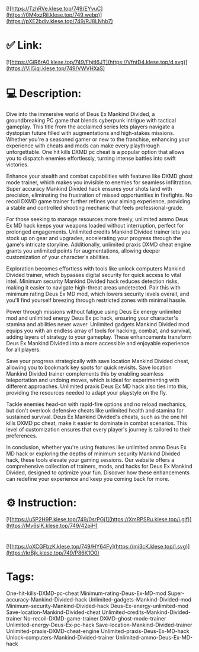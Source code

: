 [![https://TzhRVe.klese.top/749/EYvuC](https://0M4xzRil.klese.top/749.webp)](https://pXE2bdiv.klese.top/749/RJ8LNhb7)
# ✅ Link:
[![https://GiR6rA0.klese.top/749/FhjtI6JT](https://VfntD4.klese.top/d.svg)](https://ViI5iqj.klese.top/749/VWVHXaS)
# 💻 Description:
Dive into the immersive world of Deus Ex Mankind Divided, a groundbreaking PC game that blends cyberpunk intrigue with tactical gameplay. This title from the acclaimed series lets players navigate a dystopian future filled with augmentations and high-stakes missions. Whether you're a seasoned gamer or new to the franchise, enhancing your experience with cheats and mods can make every playthrough unforgettable. One hit kills DXMD pc cheat is a popular option that allows you to dispatch enemies effortlessly, turning intense battles into swift victories.



Enhance your stealth and combat capabilities with features like DXMD ghost mode trainer, which makes you invisible to enemies for seamless infiltration. Super accuracy Mankind Divided hack ensures your shots land with precision, eliminating the frustration of missed opportunities in firefights. No recoil DXMD game trainer further refines your aiming experience, providing a stable and controlled shooting mechanic that feels professional-grade.



For those seeking to manage resources more freely, unlimited ammo Deus Ex MD hack keeps your weapons loaded without interruption, perfect for prolonged engagements. Unlimited credits Mankind Divided trainer lets you stock up on gear and upgrades, accelerating your progress through the game's intricate storyline. Additionally, unlimited praxis DXMD cheat engine grants you unlimited points for augmentations, allowing deeper customization of your character's abilities.



Exploration becomes effortless with tools like unlock computers Mankind Divided trainer, which bypasses digital security for quick access to vital intel. Minimum security Mankind Divided hack reduces detection risks, making it easier to navigate high-threat areas undetected. Pair this with minimum rating Deus Ex MD mod, which lowers security levels overall, and you'll find yourself breezing through restricted zones with minimal hassle.



Power through missions without fatigue using Deus Ex energy unlimited mod and unlimited energy Deus Ex pc hack, ensuring your character's stamina and abilities never waver. Unlimited gadgets Mankind Divided mod equips you with an endless array of tools for hacking, combat, and survival, adding layers of strategy to your gameplay. These enhancements transform Deus Ex Mankind Divided into a more accessible and enjoyable experience for all players.



Save your progress strategically with save location Mankind Divided cheat, allowing you to bookmark key spots for quick revisits. Save location Mankind Divided trainer complements this by enabling seamless teleportation and undoing moves, which is ideal for experimenting with different approaches. Unlimited praxis Deus Ex MD hack also ties into this, providing the resources needed to adapt your playstyle on the fly.



Tackle enemies head-on with rapid-fire options and no reload mechanics, but don't overlook defensive cheats like unlimited health and stamina for sustained survival. Deus Ex Mankind Divided's cheats, such as the one hit kills DXMD pc cheat, make it easier to dominate in combat scenarios. This level of customization ensures that every player's journey is tailored to their preferences.



In conclusion, whether you're using features like unlimited ammo Deus Ex MD hack or exploring the depths of minimum security Mankind Divided hack, these tools elevate your gaming sessions. Our website offers a comprehensive collection of trainers, mods, and hacks for Deus Ex Mankind Divided, designed to optimize your fun. Discover how these enhancements can redefine your experience and keep you coming back for more.

# ⚙️ Instruction:
[![https://u5P2H9P.klese.top/749/0srPGj1](https://XmRPSRu.klese.top/i.gif)](https://Mv6sIK.klese.top/749/42piH)
#
[![https://oXCGFbzK.klese.top/749/HY64Fy](https://mi3cK.klese.top/l.svg)](https://krBjk.klese.top/749/P86K1O0)
# Tags:
One-hit-kills-DXMD-pc-cheat Minimum-rating-Deus-Ex-MD-mod Super-accuracy-Mankind-Divided-hack Unlimited-gadgets-Mankind-Divided-mod Minimum-security-Mankind-Divided-hack Deus-Ex-energy-unlimited-mod Save-location-Mankind-Divided-cheat Unlimited-credits-Mankind-Divided-trainer No-recoil-DXMD-game-trainer DXMD-ghost-mode-trainer Unlimited-energy-Deus-Ex-pc-hack Save-location-Mankind-Divided-trainer Unlimited-praxis-DXMD-cheat-engine Unlimited-praxis-Deus-Ex-MD-hack Unlock-computers-Mankind-Divided-trainer Unlimited-ammo-Deus-Ex-MD-hack






